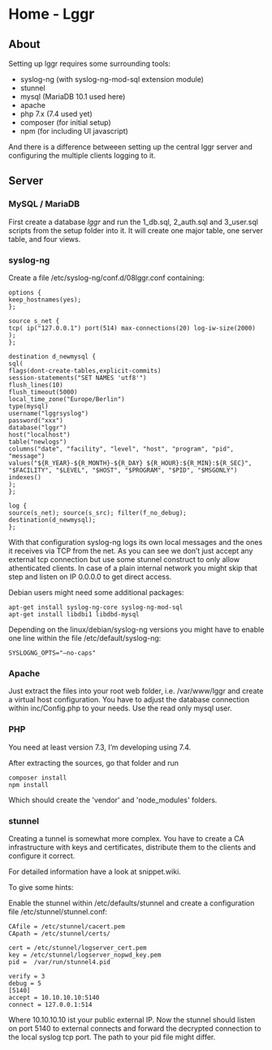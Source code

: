 # Home - Lggr

## About

Setting up lggr requires some surrounding tools:

* syslog-ng (with syslog-ng-mod-sql extension module)
* stunnel
* mysql (MariaDB 10.1 used here)
* apache
* php 7.x (7.4 used yet)
* composer (for initial setup)
* npm (for including UI javascript)

And there is a difference betweeen setting up the central lggr server and configuring the multiple clients logging to it.

## Server

### MySQL / MariaDB

First create a database *lggr* and run the 1\_db.sql, 2\_auth.sql and 3\_user.sql scripts from the setup folder into it.
It will create one major table, one server table, and four views.

### syslog-ng

Create a file /etc/syslog-ng/conf.d/08lggr.conf containing:

    options {
    keep_hostnames(yes);
    };
    
    source s_net {
    tcp( ip("127.0.0.1") port(514) max-connections(20) log-iw-size(2000) );
    };
    
    destination d_newmysql {
    sql(
    flags(dont-create-tables,explicit-commits)
    session-statements("SET NAMES 'utf8'")
    flush_lines(10)
    flush_timeout(5000)
    local_time_zone("Europe/Berlin")
    type(mysql)
    username("lggrsyslog")
    password("xxx")
    database("lggr")
    host("localhost")
    table("newlogs")
    columns("date", "facility", "level", "host", "program", "pid", "message")
    values("${R_YEAR}-${R_MONTH}-${R_DAY} ${R_HOUR}:${R_MIN}:${R_SEC}", "$FACILITY", "$LEVEL", "$HOST", "$PROGRAM", "$PID", "$MSGONLY")
    indexes()
    );
    };
    
    log {
    source(s_net); source(s_src); filter(f_no_debug); destination(d_newmysql);
    };

With that configuration syslog-ng logs its own local messages and the ones it receives via TCP from the net.
As you can see we don’t just accept any external tcp connection but use some stunnel construct to only allow athenticated clients.
In case of a plain internal network you might skip that step and listen on IP 0.0.0.0 to get direct access.

Debian users might need some additional packages:

    apt-get install syslog-ng-core syslog-ng-mod-sql
    apt-get install libdbi1 libdbd-mysql

Depending on the linux/debian/syslog-ng versions you might have to enable one line within the file /etc/default/syslog-ng:

    SYSLOGNG_OPTS="–no-caps"

### Apache

Just extract the files into your root web folder, i.e. /var/www/lggr and create a virtual host configuration.
You have to adjust the database connection within inc/Config.php to your needs. Use the read only mysql user.

### PHP

You need at least version 7.3, I’m developing using 7.4.

After extracting the sources, go that folder and run

    composer install
    npm install

Which should create the 'vendor' and 'node\_modules' folders.

### stunnel

Creating a tunnel is somewhat more complex.
You have to create a CA infrastructure with keys and certificates, distribute them to the clients and configure it correct.

For detailed information have a look at snippet.wiki.

To give some hints:

Enable the stunnel within /etc/defaults/stunnel and create a configuration file /etc/stunnel/stunnel.conf:

    CAfile = /etc/stunnel/cacert.pem
    CApath = /etc/stunnel/certs/
    
    cert = /etc/stunnel/logserver_cert.pem
    key = /etc/stunnel/logserver_nopwd_key.pem
    pid =  /var/run/stunnel4.pid
    
    verify = 3
    debug = 5
    [5140]
    accept = 10.10.10.10:5140
    connect = 127.0.0.1:514

Where 10.10.10.10 ist your public external IP.
Now the stunnel should listen on port 5140 to external connects and forward the decrypted connection to the local syslog tcp port.
The path to your pid file might differ.

